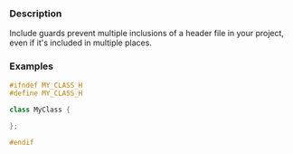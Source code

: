 ### Description
Include guards prevent multiple inclusions of a header file in your project, even if it's included in multiple places.

### Examples
```c++
#ifndef MY_CLASS_H
#define MY_CLASS_H

class MyClass {

};

#endif
```